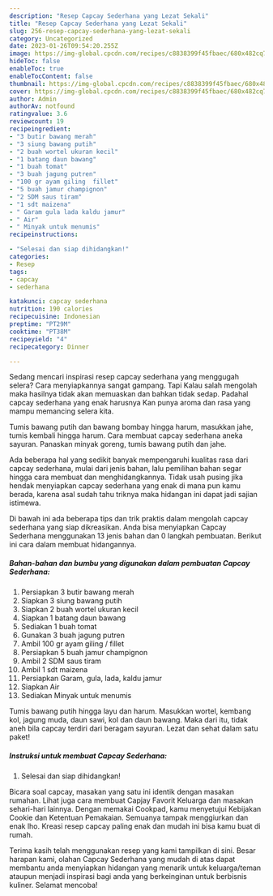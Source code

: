 ```yaml
---
description: "Resep Capcay Sederhana yang Lezat Sekali"
title: "Resep Capcay Sederhana yang Lezat Sekali"
slug: 256-resep-capcay-sederhana-yang-lezat-sekali
category: Uncategorized
date: 2023-01-26T09:54:20.255Z
image: https://img-global.cpcdn.com/recipes/c8838399f45fbaec/680x482cq70/capcay-sederhana-foto-resep-utama.jpg
hideToc: false
enableToc: true
enableTocContent: false
thumbnail: https://img-global.cpcdn.com/recipes/c8838399f45fbaec/680x482cq70/capcay-sederhana-foto-resep-utama.jpg
cover: https://img-global.cpcdn.com/recipes/c8838399f45fbaec/680x482cq70/capcay-sederhana-foto-resep-utama.jpg
author: Admin
authorAv: notfound
ratingvalue: 3.6
reviewcount: 19
recipeingredient:
- "3 butir bawang merah"
- "3 siung bawang putih"
- "2 buah wortel ukuran kecil"
- "1 batang daun bawang"
- "1 buah tomat"
- "3 buah jagung putren"
- "100 gr ayam giling  fillet"
- "5 buah jamur champignon"
- "2 SDM saus tiram"
- "1 sdt maizena"
- " Garam gula lada kaldu jamur"
- " Air"
- " Minyak untuk menumis"
recipeinstructions:

- "Selesai dan siap dihidangkan!"
categories:
- Resep
tags:
- capcay
- sederhana

katakunci: capcay sederhana 
nutrition: 190 calories
recipecuisine: Indonesian
preptime: "PT29M"
cooktime: "PT38M"
recipeyield: "4"
recipecategory: Dinner

---
```



Sedang mencari inspirasi resep capcay sederhana yang menggugah selera? Cara menyiapkannya sangat gampang. Tapi Kalau salah mengolah maka hasilnya tidak akan memuaskan dan bahkan tidak sedap. Padahal capcay sederhana yang enak harusnya Kan punya aroma dan rasa yang mampu memancing selera kita.


Tumis bawang putih dan bawang bombay hingga harum, masukkan jahe, tumis kembali hingga harum. Cara membuat capcay sederhana aneka sayuran. Panaskan minyak goreng, tumis bawang putih dan jahe.

Ada beberapa hal yang sedikit banyak mempengaruhi kualitas rasa dari capcay sederhana, mulai dari jenis bahan, lalu pemilihan bahan segar hingga cara membuat dan menghidangkannya. Tidak usah pusing jika hendak menyiapkan capcay sederhana yang enak di mana pun kamu berada, karena asal sudah tahu triknya maka hidangan ini dapat jadi sajian istimewa.


Di bawah ini ada beberapa tips dan trik praktis dalam mengolah capcay sederhana yang siap dikreasikan. Anda bisa menyiapkan Capcay Sederhana menggunakan 13 jenis bahan dan 0 langkah pembuatan. Berikut ini cara dalam membuat hidangannya.

<!--inarticleads1-->

##### Bahan-bahan dan bumbu yang digunakan dalam pembuatan Capcay Sederhana:

1. Persiapkan 3 butir bawang merah
1. Siapkan 3 siung bawang putih
1. Siapkan 2 buah wortel ukuran kecil
1. Siapkan 1 batang daun bawang
1. Sediakan 1 buah tomat
1. Gunakan 3 buah jagung putren
1. Ambil 100 gr ayam giling / fillet
1. Persiapkan 5 buah jamur champignon
1. Ambil 2 SDM saus tiram
1. Ambil 1 sdt maizena
1. Persiapkan  Garam, gula, lada, kaldu jamur
1. Siapkan  Air
1. Sediakan  Minyak untuk menumis


Tumis bawang putih hingga layu dan harum. Masukkan wortel, kembang kol, jagung muda, daun sawi, kol dan daun bawang. Maka dari itu, tidak aneh bila capcay terdiri dari beragam sayuran. Lezat dan sehat dalam satu paket! 

<!--inarticleads2-->

##### Instruksi untuk membuat Capcay Sederhana:


1. Selesai dan siap dihidangkan!

Bicara soal capcay, masakan yang satu ini identik dengan masakan rumahan. Lihat juga cara membuat Capjay Favorit Keluarga dan masakan sehari-hari lainnya. Dengan memakai Cookpad, kamu menyetujui Kebijakan Cookie dan Ketentuan Pemakaian. Semuanya tampak menggiurkan dan enak lho. Kreasi resep capcay paling enak dan mudah ini bisa kamu buat di rumah. 

Terima kasih telah menggunakan resep yang kami tampilkan di sini. Besar harapan kami, olahan Capcay Sederhana yang mudah di atas dapat membantu anda menyiapkan hidangan yang menarik untuk keluarga/teman ataupun menjadi inspirasi bagi anda yang berkeinginan untuk berbisnis kuliner. Selamat mencoba!
